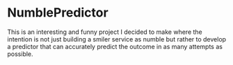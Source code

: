 # NumblePredictor
This is an interesting and funny project I decided to make where the intention is not just building a smiler service as numble but rather to develop a predictor that can accurately predict the outcome in as many attempts as possible. 
